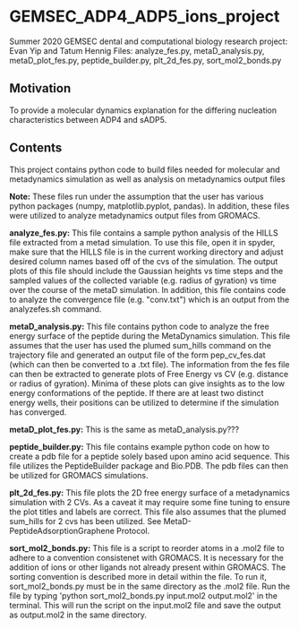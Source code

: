 # GEMSEC_ADP4_ADP5_ions_project
Summer 2020 GEMSEC dental and computational biology research project: Evan Yip and Tatum Hennig
Files: analyze_fes.py, metaD_analysis.py, metaD_plot_fes.py, peptide_builder.py, plt_2d_fes.py, sort_mol2_bonds.py

## Motivation
To provide a molecular dynamics explanation for the differing nucleation characteristics between ADP4 and sADP5. 


## Contents
This project contains python code to build files needed for molecular and metadynamics simulation as well as analysis on metadynamics output files

**Note:** These files run under the assumption that the user has various python packages (numpy, matplotlib.pyplot, pandas). In addition, these files were utilized to analyze metadynamics output files from GROMACS.

**analyze_fes.py:** This file contains a sample python analysis of the HILLS file extracted from a metad simulation. To use this file, open it in spyder, make sure that the HILLS file is in the current working directory and adjust desired column names based off of the cvs of the simulation. The output plots of this file should include the Gaussian heights vs time steps and the sampled values of the collected variable (e.g. radius of gyration) vs time over the course of the metaD simulation. In addition, this file contains code to analyze the convergence file (e.g. "conv.txt") which is an output from the analyzefes.sh command.

**metaD_analysis.py:** This file contains python code to analyze the free energy surface of the peptide during the MetaDynamics simulation. This file assumes that the user has used the plumed sum_hills command on the trajectory file and generated an output file of the form pep_cv_fes.dat (which can then be converted to a .txt file). The information from the fes file can then be extracted to generate plots of Free Energy vs CV (e.g. distance or radius of gyration). Minima of these plots can give insights as to the low energy conformations of the peptide. If there are at least two distinct energy wells, their positions can be utilized to determine if the simulation has converged.

**metaD_plot_fes.py:** This is the same as metaD_analysis.py???

**peptide_builder.py:** This file contains example python code on how to create a pdb file for a peptide solely based upon amino acid sequence. This file utilizes the PeptideBuilder package and Bio.PDB. The pdb files can then be utilized for GROMACS simulations.

**plt_2d_fes.py:** This file plots the 2D free energy surface of a metadynamics simulation with 2 CVs. As a caveat it may require some fine tuning to ensure the plot titles and labels are correct. This file also assumes that the plumed sum_hills for 2 cvs has been utilized. See MetaD-PeptideAdsorptionGraphene Protocol.

**sort_mol2_bonds.py:** This file is a script to reorder atoms in a .mol2 file to adhere to a convention consistenet with GROMACS. It is necessary for the addition of ions or other ligands not already present within GROMACS. The sorting convention is described more in detail within the file. To run it, sort_mol2_bonds.py must be in the same directory as the .mol2 file. Run the file by typing 'python sort_mol2_bonds.py input.mol2 output.mol2' in the terminal. This will run the script on the input.mol2 file and save the output as output.mol2 in the same directory.
